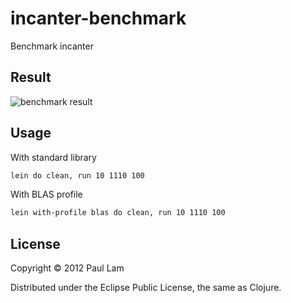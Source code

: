 # incanter-benchmark

Benchmark incanter

## Result

![benchmark result](https://raw.github.com/Quantisan/incanter-benchmark/master/data/incanter_benchmark_blas.png)

## Usage

With standard library

```bash
lein do clean, run 10 1110 100
```

With BLAS profile

```bash
lein with-profile blas do clean, run 10 1110 100
```

## License

Copyright © 2012 Paul Lam

Distributed under the Eclipse Public License, the same as Clojure.
